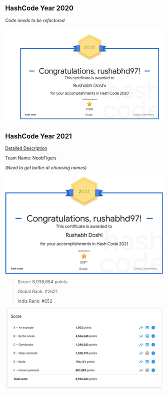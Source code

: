 ## HashCode Year 2020

*Code needs to be refactored*

![Year 2020](2020/1.JPG)

## HashCode Year 2021
[Detailed Description](Y2021/README.md)

Team Name: NoobTigers 

(*Need to get better at choosing names*)

![Certificate](Y2021/images/Certificate.JPG)

> Score: 8,936,684 points

> Global Rank: #2621

> India Rank:  #652

[![Score](Y2021/images/3.JPG)](https://hashcodejudge.withgoogle.com/scoreboard)






